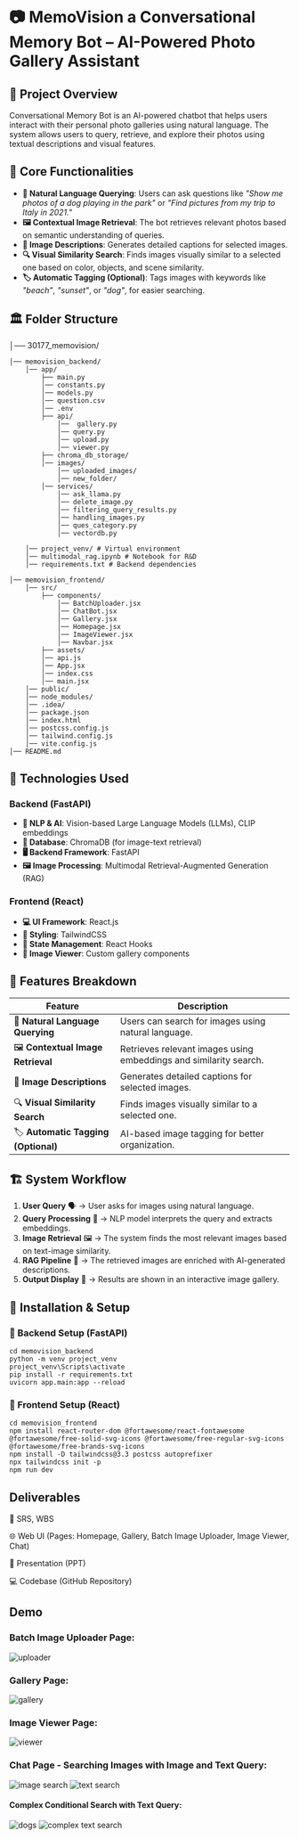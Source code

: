 # 📷 MemoVision a Conversational Memory Bot – AI-Powered Photo Gallery Assistant

## 📝 Project Overview

Conversational Memory Bot is an AI-powered chatbot that helps users interact with their personal photo galleries using natural language. The system allows users to query, retrieve, and explore their photos using textual descriptions and visual features.

## 🎯 Core Functionalities

- **📖 Natural Language Querying**: Users can ask questions like *"Show me photos of a dog playing in the park"* or *"Find pictures from my trip to Italy in 2021."*
- **🖼️ Contextual Image Retrieval**: The bot retrieves relevant photos based on semantic understanding of queries.
- **📝 Image Descriptions**: Generates detailed captions for selected images.
- **🔍 Visual Similarity Search**: Finds images visually similar to a selected one based on color, objects, and scene similarity.
- **🏷️ Automatic Tagging (Optional)**: Tags images with keywords like *"beach"*, *"sunset"*, or *"dog"*, for easier searching.

## 🏛️ Folder Structure

│── 30177_memovision/

    │── memovision_backend/ 
        │── app/  
            ├── main.py 
            │── constants.py
            │── models.py
            │── question.csv
            │── .env 
            ├── api/ 
                │──  gallery.py
                │── query.py
                │── upload.py
                │── viewer.py
            ├── chroma_db_storage/ 
            │── images/
                │── uploaded_images/
                │── new_folder/
            │── services/
                │── ask_llama.py
                │── delete_image.py
                │── filtering_query_results.py
                │── handling_images.py
                │── ques_category.py
                │── vectordb.py

        │── project_venv/ # Virtual environment 
        │── multimodal_rag.ipynb # Notebook for R&D 
        │── requirements.txt # Backend dependencies  

    │── memovision_frontend/
        │── src/ 
            ├── components/
                │── BatchUploader.jsx
                │── ChatBot.jsx
                │── Gallery.jsx 
                │── Homepage.jsx 
                │── ImageViewer.jsx 
                │── Navbar.jsx
            ├── assets/ 
            │── api.js
            │── App.jsx
            │── index.css
            │── main.jsx
        │── public/ 
        │── node_modules/ 
        │── .idea/  
        │── package.json 
        │── index.html
        │── postcss.config.js
        │── tailwind.config.js 
        │── vite.config.js 
    │── README.md 



## 🔧 Technologies Used

### Backend (FastAPI)
- **🧠 NLP & AI**: Vision-based Large Language Models (LLMs), CLIP embeddings
- **📂 Database**: ChromaDB (for image-text retrieval)
- **🖥️ Backend Framework**: FastAPI
- **🖼️ Image Processing**: Multimodal Retrieval-Augmented Generation (RAG)

### Frontend (React)
- **💻 UI Framework**: React.js
- **🎨 Styling**: TailwindCSS
- **📜 State Management**: React Hooks
- **📸 Image Viewer**: Custom gallery components

## 🚀 Features Breakdown

| Feature                 | Description |
|-------------------------|------------|
| 📖 **Natural Language Querying** | Users can search for images using natural language. |
| 🖼️ **Contextual Image Retrieval** | Retrieves relevant images using embeddings and similarity search. |
| 📝 **Image Descriptions** | Generates detailed captions for selected images. |
| 🔍 **Visual Similarity Search** | Finds images visually similar to a selected one. |
| 🏷️ **Automatic Tagging (Optional)** | AI-based image tagging for better organization. |

## 🏗️ System Workflow

1. **User Query** 🗣️ → User asks for images using natural language.
2. **Query Processing** 🧠 → NLP model interprets the query and extracts embeddings.
3. **Image Retrieval** 🖼️ → The system finds the most relevant images based on text-image similarity.
4. **RAG Pipeline** 🔄 → The retrieved images are enriched with AI-generated descriptions.
5. **Output Display** 🎨 → Results are shown in an interactive image gallery.

## 📜 Installation & Setup

### 🔹 Backend Setup (FastAPI)
```
cd memovision_backend
python -m venv project_venv
project_venv\Scripts\activate
pip install -r requirements.txt
uvicorn app.main:app --reload
```

### 🔹 Frontend Setup (React)
```
cd memovision_frontend
npm install react-router-dom @fortawesome/react-fontawesome @fortawesome/free-solid-svg-icons @fortawesome/free-regular-svg-icons @fortawesome/free-brands-svg-icons
npm install -D tailwindcss@3.3 postcss autoprefixer
npx tailwindcss init -p
npm run dev

```

## Deliverables

📜 SRS, WBS

🌐 Web UI (Pages: Homepage, Gallery, Batch Image Uploader, Image Viewer, Chat)

🎤 Presentation (PPT)

💻 Codebase (GitHub Repository)

## Demo
### Batch Image Uploader Page:
![uploader](https://github.com/user-attachments/assets/0c43c699-1da2-4a48-8cc6-8d505a50bb58)
### Gallery Page:
![gallery](https://github.com/user-attachments/assets/515bd4ca-3c73-45d2-aaca-8d344b109b32)
### Image Viewer Page:
![viewer](https://github.com/user-attachments/assets/66da44a9-89d2-4b6c-9b1e-a3f8b136da08)

### Chat Page - Searching Images with Image and Text Query:
![image search](https://github.com/user-attachments/assets/c5abd451-3d20-4fed-a632-481d2d4656cb)
![text search](https://github.com/user-attachments/assets/83d864ed-cd92-46be-b50d-700627bffbad)
#### Complex Conditional Search with Text Query:
![dogs](https://github.com/user-attachments/assets/7e80b971-511e-4cb0-96b3-09cf5c5c3764)
![complex text search](https://github.com/user-attachments/assets/75ee266c-a0e6-4b18-a04a-011cb754b227)

